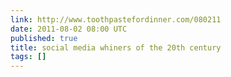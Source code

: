 ```yaml
---
link: http://www.toothpastefordinner.com/080211
date: 2011-08-02 08:00 UTC
published: true
title: social media whiners of the 20th century
tags: []
---
```




